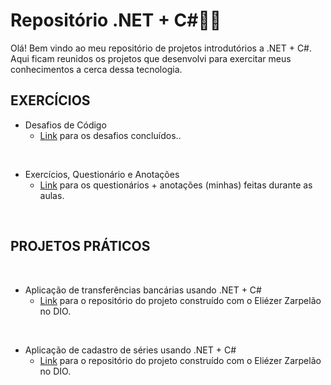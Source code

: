 # Repositório .NET + C#:woman_technologist:

Olá! Bem vindo ao meu repositório de projetos introdutórios a .NET + C#. Aqui ficam reunidos os projetos que desenvolvi para exercitar meus conhecimentos a cerca dessa tecnologia.



## **EXERCÍCIOS**

- Desafios de Código
  - <a href="https://github.com/luanna-n/csharp/tree/master/exercicios-codigo">Link</a> para os desafios concluídos.. 

<br>

- Exercícios, Questionário e Anotações
  - <a href="https://github.com/luanna-n/csharp/tree/master/questionarios-anotacoes">Link</a> para os questionários + anotações (minhas) feitas durante as aulas.

<br>

## **PROJETOS PRÁTICOS**

<br>

- Aplicação de transferências bancárias usando .NET + C#
  - <a href="https://github.com/luanna-n/c-sharp-basic-bank-app-project">Link</a> para o repositório do projeto construído com o Eliézer Zarpelão no DIO.

<br>

- Aplicação de cadastro de séries usando .NET + C#
  - <a href="https://github.com/luanna-n/c-sharp-series-app-project">Link</a> para o repositório do projeto construído com o Eliézer Zarpelão no DIO.

